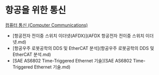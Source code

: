 # 항공을 위한 통신
[컴퓨터 통신 (Computer Communications)](../index.md)
- [항공전자 전이중 스위치 이더넷(AFDX)](AFDX 항공전자 전이중 스위치 이더넷.md)
- [항공우주 로봇공학의 DDS 및 EtherCAT 분석](항공우주 로봇공학의 DDS 및 EtherCAT 분석.md)
- [SAE AS6802 Time-Triggered Ethernet 기술](SAE AS6802 Time-Triggered Ethernet 기술.md)

